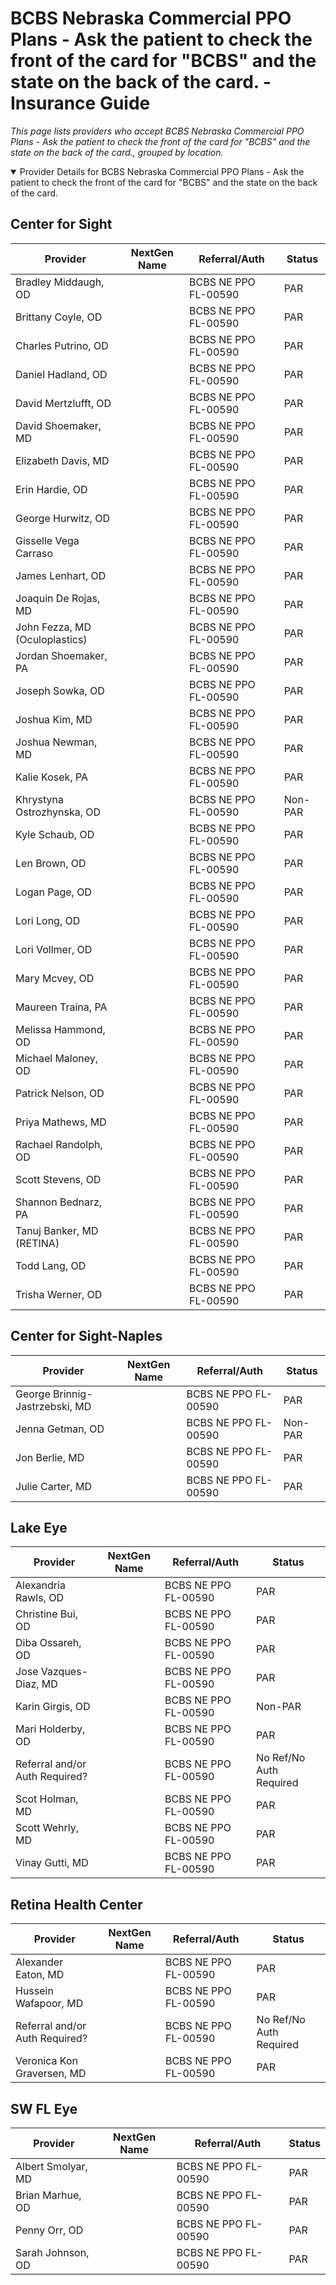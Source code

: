 # BCBS Nebraska Commercial PPO Plans - Ask the patient to check the front of the card for "BCBS" and the state on the back of the card. - Insurance Guide

*This page lists providers who accept BCBS Nebraska Commercial PPO Plans - Ask the patient to check the front of the card for "BCBS" and the state on the back of the card., grouped by location.*

<details open><summary>Provider Details for BCBS Nebraska Commercial PPO Plans - Ask the patient to check the front of the card for "BCBS" and the state on the back of the card.</summary>

## Center for Sight

| Provider | NextGen Name | Referral/Auth | Status |
|----------|-------------|--------------|--------|
| Bradley Middaugh, OD |  | BCBS NE PPO FL-00590 | PAR |
| Brittany Coyle, OD |  | BCBS NE PPO FL-00590 | PAR |
| Charles Putrino, OD |  | BCBS NE PPO FL-00590 | PAR |
| Daniel Hadland, OD |  | BCBS NE PPO FL-00590 | PAR |
| David Mertzlufft, OD |  | BCBS NE PPO FL-00590 | PAR |
| David Shoemaker, MD |  | BCBS NE PPO FL-00590 | PAR |
| Elizabeth Davis, MD |  | BCBS NE PPO FL-00590 | PAR |
| Erin Hardie, OD |  | BCBS NE PPO FL-00590 | PAR |
| George Hurwitz, OD |  | BCBS NE PPO FL-00590 | PAR |
| Gisselle Vega Carraso |  | BCBS NE PPO FL-00590 | PAR |
| James Lenhart, OD |  | BCBS NE PPO FL-00590 | PAR |
| Joaquin De Rojas, MD |  | BCBS NE PPO FL-00590 | PAR |
| John Fezza, MD (Oculoplastics) |  | BCBS NE PPO FL-00590 | PAR |
| Jordan Shoemaker, PA |  | BCBS NE PPO FL-00590 | PAR |
| Joseph Sowka, OD |  | BCBS NE PPO FL-00590 | PAR |
| Joshua Kim, MD |  | BCBS NE PPO FL-00590 | PAR |
| Joshua Newman, MD |  | BCBS NE PPO FL-00590 | PAR |
| Kalie Kosek, PA |  | BCBS NE PPO FL-00590 | PAR |
| Khrystyna Ostrozhynska, OD |  | BCBS NE PPO FL-00590 | Non-PAR |
| Kyle Schaub, OD |  | BCBS NE PPO FL-00590 | PAR |
| Len Brown, OD |  | BCBS NE PPO FL-00590 | PAR |
| Logan Page, OD |  | BCBS NE PPO FL-00590 | PAR |
| Lori Long, OD |  | BCBS NE PPO FL-00590 | PAR |
| Lori Vollmer, OD |  | BCBS NE PPO FL-00590 | PAR |
| Mary Mcvey, OD |  | BCBS NE PPO FL-00590 | PAR |
| Maureen Traina, PA |  | BCBS NE PPO FL-00590 | PAR |
| Melissa Hammond, OD |  | BCBS NE PPO FL-00590 | PAR |
| Michael Maloney, OD |  | BCBS NE PPO FL-00590 | PAR |
| Patrick Nelson, OD |  | BCBS NE PPO FL-00590 | PAR |
| Priya Mathews, MD |  | BCBS NE PPO FL-00590 | PAR |
| Rachael Randolph, OD |  | BCBS NE PPO FL-00590 | PAR |
| Scott Stevens, OD |  | BCBS NE PPO FL-00590 | PAR |
| Shannon Bednarz, PA |  | BCBS NE PPO FL-00590 | PAR |
| Tanuj Banker, MD (RETINA) |  | BCBS NE PPO FL-00590 | PAR |
| Todd Lang, OD |  | BCBS NE PPO FL-00590 | PAR |
| Trisha Werner, OD |  | BCBS NE PPO FL-00590 | PAR |

## Center for Sight-Naples

| Provider | NextGen Name | Referral/Auth | Status |
|----------|-------------|--------------|--------|
| George Brinnig-Jastrzebski, MD |  | BCBS NE PPO FL-00590 | PAR |
| Jenna Getman, OD |  | BCBS NE PPO FL-00590 | Non-PAR |
| Jon Berlie, MD |  | BCBS NE PPO FL-00590 | PAR |
| Julie Carter, MD |  | BCBS NE PPO FL-00590 | PAR |

## Lake Eye 

| Provider | NextGen Name | Referral/Auth | Status |
|----------|-------------|--------------|--------|
| Alexandria Rawls, OD |  | BCBS NE PPO FL-00590 | PAR |
| Christine Bui, OD |  | BCBS NE PPO FL-00590 | PAR |
| Diba Ossareh, OD |  | BCBS NE PPO FL-00590 | PAR |
| Jose Vazques-Diaz, MD |  | BCBS NE PPO FL-00590 | PAR |
| Karin Girgis, OD |  | BCBS NE PPO FL-00590 | Non-PAR |
| Mari Holderby, OD |  | BCBS NE PPO FL-00590 | PAR |
| Referral and/or Auth Required? |  | BCBS NE PPO FL-00590 | No Ref/No Auth Required |
| Scot Holman, MD |  | BCBS NE PPO FL-00590 | PAR |
| Scott Wehrly, MD |  | BCBS NE PPO FL-00590 | PAR |
| Vinay Gutti, MD |  | BCBS NE PPO FL-00590 | PAR |

## Retina Health Center

| Provider | NextGen Name | Referral/Auth | Status |
|----------|-------------|--------------|--------|
| Alexander Eaton, MD |  | BCBS NE PPO FL-00590 | PAR |
| Hussein Wafapoor, MD |  | BCBS NE PPO FL-00590 | PAR |
| Referral and/or Auth Required? |  | BCBS NE PPO FL-00590 | No Ref/No Auth Required |
| Veronica Kon Graversen, MD |  | BCBS NE PPO FL-00590 | PAR |

## SW FL Eye

| Provider | NextGen Name | Referral/Auth | Status |
|----------|-------------|--------------|--------|
| Albert Smolyar, MD |  | BCBS NE PPO FL-00590 | PAR |
| Brian Marhue, OD |  | BCBS NE PPO FL-00590 | PAR |
| Penny Orr, OD |  | BCBS NE PPO FL-00590 | PAR |
| Sarah Johnson, OD |  | BCBS NE PPO FL-00590 | PAR |

</details>

